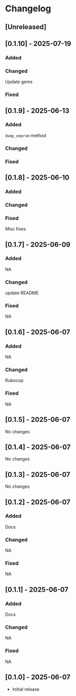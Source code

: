 # Changelog

## [Unreleased]

## [0.1.10] - 2025-07-19

### Added

### Changed

Update gems

### Fixed


## [0.1.9] - 2025-06-13

### Added

`dump_eeprom` method

### Changed

### Fixed


## [0.1.8] - 2025-06-10

### Added

### Changed

### Fixed

Misc fixes

## [0.1.7] - 2025-06-09

### Added

NA

### Changed

update README

### Fixed

NA


## [0.1.6] - 2025-06-07

### Added

NA

### Changed

Rubocop

### Fixed

NA

## [0.1.5] - 2025-06-07

No changes


## [0.1.4] - 2025-06-07

No changes


## [0.1.3] - 2025-06-07

No changes


## [0.1.2] - 2025-06-07

### Added

Docs

### Changed

NA

### Fixed

NA


## [0.1.1] - 2025-06-07

### Added

Docs

### Changed

NA

### Fixed

NA


## [0.1.0] - 2025-06-07

- Initial release
